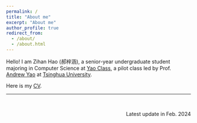 ```yaml
---
permalink: /
title: "About me"
excerpt: "About me"
author_profile: true
redirect_from: 
  - /about/
  - /about.html
---
```


Hello! I am Zihan Hao (郝梓涵), a senior-year undergraduate student majoring in Computer Science at [Yao Class](https://iiis.tsinghua.edu.cn/en/yaoclass/), a pilot class led by Prof. [Andrew Yao](https://iiis.tsinghua.edu.cn/yao/) at [Tsinghua University](https://iiis.tsinghua.edu.cn/yao/).

<!-- visa -->
<!-- My research interests lie broadly in **Quantum Computation**, **Quantum Information**, and **Cryptography**. I delve deeper into understanding the power of quantum computers with perspectives like cryptography. I have worked on both Quantum and Cryptography, with topics centered around quantum state learning with randomized measurements and laconic function evaluation(LFE), respectively. -->

<!-- visa -->
<!-- Here is my [CV](../files/CV_ZihanHao.pdf). -->
Here is my [CV](../files/CV_Feb.pdf).

----
<br/>
<p style='text-align: right;'> Latest update in Feb. 2024 </p>

